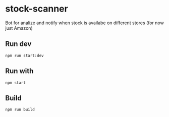 # stock-scanner
Bot for analize and notify when stock is availabe on different stores (for now just Amazon)

## Run dev

`npm run start:dev`

## Run with

`npm start`

## Build

`npm run build`
